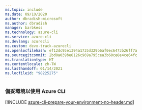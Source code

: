 ```yaml
---
ms.topic: include
ms.date: 09/10/2020
author: dbradish-microsoft
ms.author: dbradish
manager: barbkess
ms.technology: azure-cli
ms.service: azure-cli
ms.devlang: azurecli
ms.custom: devx-track-azurecli
ms.openlocfilehash: ef12dc95e1394a1735d329b6af0ec6473b26ff7a
ms.sourcegitcommit: 2bd0a039be8126c969a795cea3b60ce8e4ce64fc
ms.translationtype: HT
ms.contentlocale: zh-TW
ms.lasthandoff: 01/14/2021
ms.locfileid: "98225275"
---
```

### <a name="prepare-your-environment-for-the-azure-cli"></a>備妥環境以使用 Azure CLI

[!INCLUDE [azure-cli-prepare-your-environment-no-header.md](azure-cli-prepare-your-environment-no-header.md)]